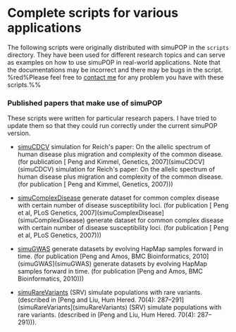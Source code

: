 #  Complete scripts for various applications

The following scripts were originally distributed with simuPOP in the `scripts` directory. They have been used for different research topics and can serve as examples on how to use simuPOP in real-world applications. Note that the documentations may be incorrect and there may be bugs in the script. %red%Please feel free to [contact me](mailto:bpeng@mdanderson.org) for any problem you have with these scripts.%% 


### Published papers that make use of simuPOP

These scripts were written for particular research papers. I have tried to update them so that they could run correctly under the current simuPOP version.

* [simuCDCV](simuCDCV) simulation for Reich's paper: On the allelic spectrum of human disease plus migration and complexity of the common disease. (for publication [ Peng and Kimmel, Genetics, 2007](simuCDCV](simuCDCV) simulation for Reich's paper: On the allelic spectrum of human disease plus migration and complexity of the common disease. (for publication [ Peng and Kimmel, Genetics, 2007)))

* [simuComplexDisease](simuComplexDisease) generate dataset for common complex disease  with certain number of disease susceptibility loci.  (for publication [ Peng et al, PLoS Genetics,  2007](simuComplexDisease](simuComplexDisease) generate dataset for common complex disease  with certain number of disease susceptibility loci.  (for publication [ Peng et al, PLoS Genetics,  2007)))

* [simuGWAS](simuGWAS) generate datasets by evolving HapMap samples forward in time. (for publication [Peng and Amos, BMC Bioinformatics, 2010](simuGWAS](simuGWAS) generate datasets by evolving HapMap samples forward in time. (for publication [Peng and Amos, BMC Bioinformatics, 2010)))

* [simuRareVariants](simuRareVariants) (SRV) simulate populations with rare variants. (described in [Peng and Liu, Hum Hered. 70(4): 287–291](simuRareVariants](simuRareVariants) (SRV) simulate populations with rare variants. (described in [Peng and Liu, Hum Hered. 70(4): 287–291))).

<!--- ### Script for fun (research related)

These scripts are written in simuPOP for various purposes. They can be useful examples for your research.

* [landscapeGenetics](landscapeGenetics)) A landscape genetics simulation with different selection forces on X and Y axis and epistasis.

### Miscellaneous
* A power calculator for case control association studies with known family histories. Script [ caseControlPower.py]( caseControlPower ) calculates statistical power of case control association studies with known family histories. It makes use of simuPOP's simuOpt module for its graphical user interface and simuPOP.gsl module for probability functions. Please refer to Peng et al, Human Genetics, 2010 for details.
-->
